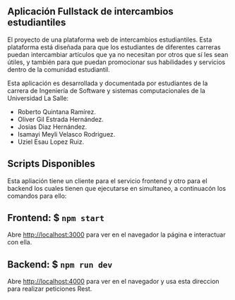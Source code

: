 ## Aplicación Fullstack de intercambios estudiantiles
El proyecto de una plataforma web de intercambios estudiantiles. 
Esta plataforma está diseñada para que los estudiantes de diferentes carreras 
puedan intercambiar artículos que ya no necesitan por otros que sí les sean 
útiles, y también para que puedan promocionar sus habilidades y servicios dentro 
de la comunidad estudiantil.

Esta aplicación es desarrollada y documentada por estudiantes de la carrera de
Ingeniería de Software y sistemas computacionales de la Universidad La Salle:

  - Roberto Quintana Ramírez.
  - Oliver Gil Estrada Hernández.
  - Josias Diaz Hernández.
  - Isamayi Meyli Velasco Rodriguez.
  - Uziel Esau Lopez Ruiz.

## Scripts Disponibles
Esta apliación tiene un cliente para el servicio frontend y otro para el backend
los cuales tienen que ejecutarse en simultaneo, a continuacón los comandos para ello:

  ## Frontend: $ `npm start`
  Abre [http://localhost:3000](http://localhost:3000) para ver 
  en el navegador la página e interactuar con ella.


  ## Backend:  $ `npm run dev`
  Abre [http://localhost:4000](http://localhost:4000) para ver 
  en el navegador y usa esta direccion para realizar peticiones Rest.
